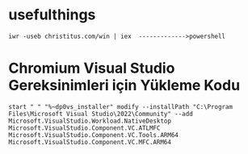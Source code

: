 # usefulthings
```
iwr -useb christitus.com/win | iex  ------------->powershell
```
# Chromium Visual Studio Gereksinimleri için Yükleme Kodu
```
start " " "%~dp0vs_installer" modify --installPath "C:\Program Files\Microsoft Visual Studio\2022\Community" --add Microsoft.VisualStudio.Workload.NativeDesktop Microsoft.VisualStudio.Component.VC.ATLMFC Microsoft.VisualStudio.Component.VC.Tools.ARM64 Microsoft.VisualStudio.Component.VC.MFC.ARM64
```

